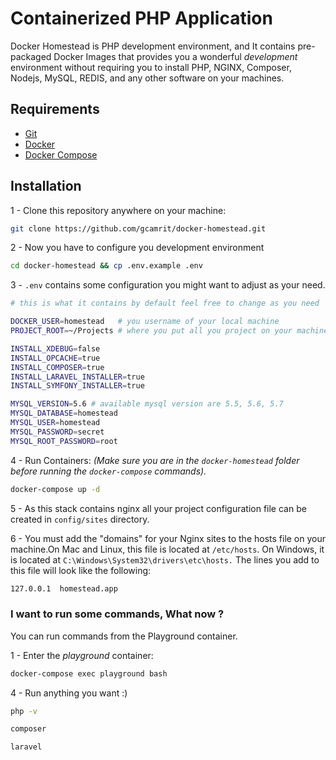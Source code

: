 # Containerized PHP Application

Docker Homestead is PHP development environment, and It contains pre-packaged Docker Images that provides you a wonderful *development* environment without requiring you to install PHP, NGINX, Composer, Nodejs, MySQL, REDIS, and any other software on your machines.

## Requirements

- [Git](https://git-scm.com/downloads)
- [Docker](https://www.docker.com/products/docker/)
- [Docker Compose](https://www.docker.com/products/docker-compose)

## Installation
1 - Clone this repository anywhere on your machine:

```bash
git clone https://github.com/gcamrit/docker-homestead.git
```
2 - Now you have to configure you development environment
```bash
cd docker-homestead && cp .env.example .env
```
3 - `.env` contains some configuration you might want to adjust as your need.
```bash
# this is what it contains by default feel free to change as you need

DOCKER_USER=homestead   # you username of your local machine
PROJECT_ROOT=~/Projects # where you put all you project on your machine

INSTALL_XDEBUG=false
INSTALL_OPCACHE=true
INSTALL_COMPOSER=true
INSTALL_LARAVEL_INSTALLER=true
INSTALL_SYMFONY_INSTALLER=true

MYSQL_VERSION=5.6 # available mysql version are 5.5, 5.6, 5.7
MYSQL_DATABASE=homestead
MYSQL_USER=homestead
MYSQL_PASSWORD=secret
MYSQL_ROOT_PASSWORD=root
```
4 - Run Containers: *(Make sure you are in the `docker-homestead` folder before running the `docker-compose` commands).*
```bash
docker-compose up -d
```
5 - As this stack contains nginx all your project configuration file can be created in `config/sites` directory.

6 - You must add the "domains" for your Nginx sites to the hosts file on your machine.On Mac and Linux, this file is located at `/etc/hosts`. On Windows, it is located at  `C:\Windows\System32\drivers\etc\hosts.` The lines you add to this file will look like the following:
```bash
127.0.0.1  homestead.app
```

### I want to run some commands, What now ?

You can run commands from the Playground container.

1 - Enter the *playground* container:

```bash
docker-compose exec playground bash
```
4 - Run anything you want :)

```bash
php -v
```
```bash
composer
```
```bash
laravel
```
